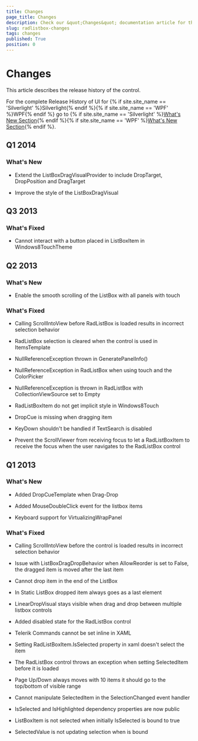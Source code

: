 ```yaml
---
title: Changes
page_title: Changes
description: Check our &quot;Changes&quot; documentation article for the RadListBox {{ site.framework_name }} control.
slug: radlistbox-changes
tags: changes
published: True
position: 0
---
```


# Changes

This article describes the release history of the control.

For the complete Release History of UI for {% if site.site_name == 'Silverlight' %}Silverlight{% endif %}{% if site.site_name == 'WPF' %}WPF{% endif %} go to {% if site.site_name == 'Silverlight' %}[What's New Section](http://www.telerik.com/products/silverlight/whats-new.aspx){% endif %}{% if site.site_name == 'WPF' %}[What's New Section](http://www.telerik.com/products/wpf/whats-new.aspx){% endif %}.

## Q1 2014

### What's New

* Extend the ListBoxDragVisualProvider to include DropTarget, DropPosition and DragTarget

* Improve the style of the ListBoxDragVisual

## Q3 2013

### What's Fixed

* Cannot interact with a button placed in ListBoxItem in Windows8TouchTheme

## Q2 2013

### What's New

* Enable the smooth scrolling of the ListBox with all panels with touch

### What's Fixed

* Calling ScrollIntoView before RadListBox is loaded results in incorrect selection behavior

* RadListBox selection is cleared when the control is used in ItemsTemplate

* NullReferenceException thrown in GeneratePanelInfo()

* NullReferenceException in RadListBox when using touch and the ColorPicker

* NullReferenceException is thrown in RadListBox with CollectionViewSource set to Empty

* RadListBoxItem do not get implicit style in Windows8Touch

* DropCue is missing when dragging item

* KeyDown shouldn't be handled if TextSearch is disabled

* Prevent the ScrollViewer from receiving focus to let a RadListBoxItem to receive the focus when the user navigates to the RadListBox control

## Q1 2013

### What's New

* Added DropCueTemplate when Drag-Drop

* Added MouseDoubleClick event for the listbox items

* Keyboard support for VirtualizingWrapPanel

### What's Fixed

* Calling ScrollIntoView before the control is loaded results in incorrect selection behavior

* Issue with ListBoxDragDropBehavior when AllowReorder is set to False, the dragged item is moved after the last item

* Cannot drop item in the end of the ListBox

* In Static ListBox dropped item always goes as a last element

* LinearDropVisual stays visible when drag and drop between multiple listbox controls

* Added disabled state for the RadListBox control

* Telerik Commands cannot be set inline in XAML

* Setting RadListBoxItem.IsSelected property in xaml doesn't select the item

* The RadListBox control throws an exception when setting SelectedItem before it is loaded

* Page Up/Down always moves with 10 items it should go to the top/bottom of visible range

* Cannot manipulate SelectedItem in the SelectionChanged event handler

* IsSelected and IsHighlighted dependency properties are now public

* ListBoxItem is not selected when initially IsSelected is bound to true

* SelectedValue is not updating selection when is bound
